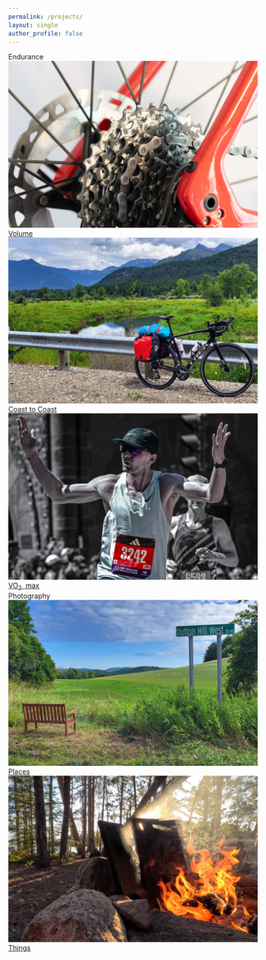 ```yaml
---
permalink: /projects/
layout: single
author_profile: false
---
```


 <div class="container">
        <div class="portfolio-section">
            <div class="section-title">Endurance</div>
            <div class="portfolio">
                <div class="portfolio-item">
                    <a href="/volume/">
                        <img src="/images/photos/sprocket.jpg" alt="Volume">
                        <div class="overlay">Volume</div>
                    </a>
                </div>
                <div class="portfolio-item">
                    <a href="/coast-to-coast/">
                        <img src="/images/photos/river_mountains.jpg" alt="Coast to Coast">
                        <div class="overlay">Coast to Coast</div>
                    </a>
                </div>
                <div class="portfolio-item">
                    <a href="https://github.com/harveybarnhard/vo2max_longevity">
                        <img src="/images/photos/boston_marathon_2024_mask3.jpg" alt="Coast to Coast">
                        <div class="overlay">VO<sub>2</sub>&nbsp; max</div>
                    </a>
                </div>
            </div>
        </div>
        <div class="portfolio-section">
            <div class="section-title">Photography</div>
            <div class="portfolio">
                <div class="portfolio-item">
                    <a href="/photography/#places">
                        <img src="/images/photos/vermont-bench.jpg" alt="Places">
                        <div class="overlay">Places</div>
                    </a>
                </div>
<!--                 <div class="portfolio-item">
                    <a href="/photography/#people">
                        <img src="/images/photos/bonfire.jpg" alt="People">
                        <div class="overlay">People</div>
                    </a>
                </div>
                <div class="portfolio-item">
                    <a href="/photography/#animals">
                        <img src="/images/photos/winter_longhorns.jpg" alt="Animals">
                        <div class="overlay">Animals</div>
                    </a>
                </div> -->
                <div class="portfolio-item">
                    <a href="/photography/#things">
                        <img src="/images/photos/firepit.jpg" alt="Things">
                        <div class="overlay">Things</div>
                    </a>
                </div>
            </div>
        </div>
</div>